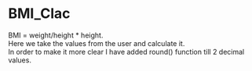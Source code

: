 # BMI_Clac
BMI = weight/height * height.<br>
Here we take the values from the user and calculate it.<br>
In order to make it more clear I have added round() function till 2 decimal values.<br>
